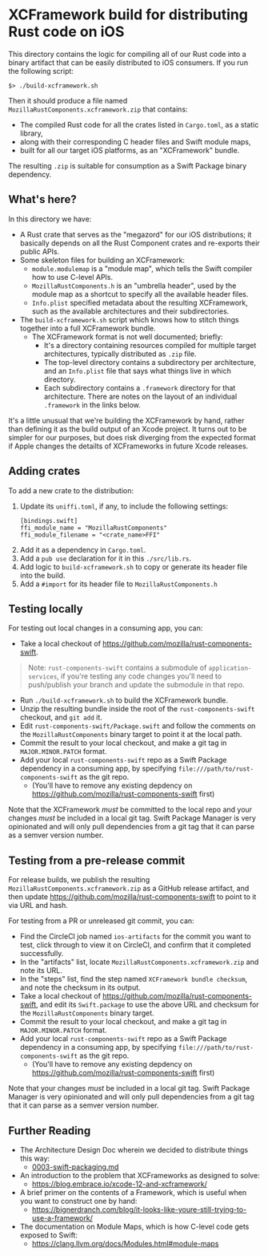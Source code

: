 # XCFramework build for distributing Rust code on iOS

This directory contains the logic for compiling all of our Rust code into a binary
artifact that can be easily distributed to iOS consumers. If you run the following
script:

```
$> ./build-xcframework.sh
```

Then it should produce a file named `MozillaRustComponents.xcframework.zip` that
contains:

* The compiled Rust code for all the crates listed in `Cargo.toml`, as a static library,
* along with their corresponding C header files and Swift module maps,
* built for all our target iOS platforms, as an "XCFramework" bundle.

The resulting `.zip` is suitable for consumption as a Swift Package binary dependency.

## What's here?

In this directory we have:

* A Rust crate that serves as the "megazord" for our iOS distributions; it basically depends
  on all the Rust Component crates and re-exports their public APIs.
* Some skeleton files for building an XCFramework:
    * `module.modulemap` is a "module map", which tells the Swift compiler how to use C-level APIs.
    * `MozillaRustComponents.h` is an "umbrella header", used by the module map as a shortcut
      to specify all the available header files.
    * `Info.plist` specified metadata about the resulting XCFramework, such as the available
      architectures and their subdirectories.
* The `build-xcframework.sh` script which knows how to stitch things together into a full
  XCFramework bundle.
    * The XCFramework format is not well documented; briefly:
        * It's a directory containing resources compiled for multiple target architectures,
          typically distributed as `.zip` file.
        * The top-level directory contains a subdirectory per architecture, and an `Info.plist`
          file that says what things live in which directory.
        * Each subdirectory contains a `.framework` directory for that architecture. There
          are notes on the layout of an individual `.framework` in the links below.

It's a little unusual that we're building the XCFramework by hand, rather than defining it
as the build output of an Xcode project. It turns out to be simpler for our purposes, but
does risk diverging from the expected format if Apple changes the detailts of XCFrameworks
in future Xcode releases.

## Adding crates

To add a new crate to the distribution:

1. Update its `uniffi.toml`, if any, to include the following settings:
    ```
    [bindings.swift]
    ffi_module_name = "MozillaRustComponents"
    ffi_module_filename = "<crate_name>FFI"
    ```
1. Add it as a dependency in `Cargo.toml`.
1. Add a `pub use` declaration for it in this `./src/lib.rs`.
1. Add logic to `build-xcframework.sh` to copy or generate its header file into the build.
1. Add a `#import` for its header file to `MozillaRustComponents.h`

## Testing locally

For testing out local changes in a consuming app, you can:

* Take a local checkout of https://github.com/mozilla/rust-components-swift.
> Note: `rust-components-swift` contains a submodule of `application-services`, if you're testing any code changes you'll need
> to push/publish your branch and update the submodule in that repo.
* Run `./build-xcframework.sh` to build the XCFramework bundle.
* Unzip the resulting bundle inside the root of the `rust-components-swift` checkout, and `git add` it.
* Edit `rust-components-swift/Package.swift` and follow the comments on the `MozillaRustComponents`
  binary target to point it at the local path.
* Commit the result to your local checkout, and make a git tag in `MAJOR.MINOR.PATCH` format.
* Add your local `rust-components-swift` repo as a Swift Package dependency in a consuming app,
  by specifying `file:///path/to/rust-components-swift` as the git repo.
    * (You'll have to remove any existing depdency on https://github.com/mozilla/rust-components-swift first)

Note that the XCFramework *must* be committed to the local repo and your changes *must* be included
in a local git tag. Swift Package Manager is very opinionated and will only pull dependencies from a
git tag that it can parse as a semver version number.

## Testing from a pre-release commit

For release builds, we publish the resulting `MozillaRustComponents.xcframework.zip` as a GitHub
release artifact, and then update https://github.com/mozilla/rust-components-swift to point to
it via URL and hash.

For testing from a PR or unreleased git commit, you can:

* Find the CircleCI job named `ios-artifacts` for the commit you want to test, click through to view it on CircleCI,
and confirm that it completed successfully.
* In the "artifacts" list, locate `MozillaRustComponents.xcframework.zip` and note its URL.
* In the "steps" list, find the step named `XCFramework bundle checksum`, and note the checksum in its output.
* Take a local checkout of https://github.com/mozilla/rust-components-swift,
and edit its `Swift.package` to use the above URL and checksum for the `MozillaRustComponents` binary target.
* Commit the result to your local checkout, and make a git tag in `MAJOR.MINOR.PATCH` format.
* Add your local `rust-components-swift` repo as a Swift Package dependency in a consuming app,
  by specifying `file:///path/to/rust-components-swift` as the git repo.
    * (You'll have to remove any existing depdency on https://github.com/mozilla/rust-components-swift first)

Note that your changes *must* be included in a local git tag. Swift Package Manager is very
opinionated and will only pull dependencies from a git tag that it can parse as a semver
version number.

## Further Reading

* The Architecture Design Doc wherein we decided to distribute things this way:
    * [0003-swift-packaging.md](../../docs/adr/0003-swift-packaging.md)
* An introduction to the problem that XCFrameworks as designed to solve:
    * https://blog.embrace.io/xcode-12-and-xcframework/
* A brief primer on the contents of a Framework, which is useful when you want
  to construct one by hand:
    * https://bignerdranch.com/blog/it-looks-like-youre-still-trying-to-use-a-framework/
* The documentation on Module Maps, which is how C-level code gets exposed to Swift:
    * https://clang.llvm.org/docs/Modules.html#module-maps
